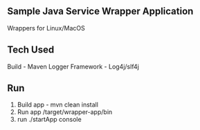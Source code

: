Sample Java Service Wrapper Application
---------------------------------------
Wrappers for Linux/MacOS

Tech Used
---------
Build - Maven
Logger Framework - Log4j/slf4j


Run
---
1) Build app - mvn clean install
2) Run app /target/wrapper-app/bin
2) run ./startApp console


